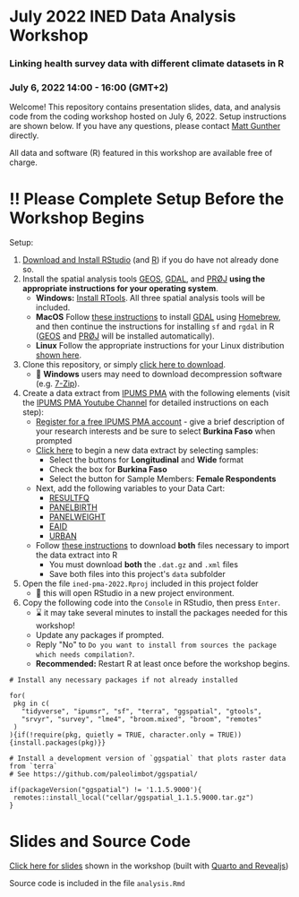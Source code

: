 # July 2022 INED Data Analysis Workshop 
### Linking health survey data with different climate datasets in R 
### July 6, 2022 14:00 - 16:00 (GMT+2)

Welcome! This repository contains presentation slides, data, and analysis code from the coding workshop hosted on July 6, 2022. Setup instructions are shown below. If you have any questions, please contact [Matt Gunther](https://github.com/matt-gunther) directly.

All data and software (R) featured in this workshop are available free of charge.

# 	:bangbang: Please Complete Setup Before the Workshop Begins

Setup: 

  1. [Download and Install RStudio](https://www.rstudio.com/products/rstudio/download/#download) (and [R](https://cran.r-project.org/)) if you do have not already done so.
  2. Install the spatial analysis tools [GEOS](https://libgeos.org/), [GDAL](http://www.gdal.org/), and [PRØJ](http://proj.org/) **using the appropriate instructions for your operating system**.
      - **Windows:** [Install RTools](https://cran.r-project.org/bin/windows/Rtools/). All three spatial analysis tools will be included.
      - **MacOS** Follow [these instructions](https://r-spatial.github.io/sf/index.html#macos) to install [GDAL](http://www.gdal.org/) using [Homebrew](https://brew.sh/), and then continue the instructions for installing `sf` and `rgdal` in R ([GEOS](https://libgeos.org/) and [PRØJ](http://proj.org/) will be installed automatically).
      - **Linux** Follow the appropriate instructions for your Linux distribution [shown here](https://r-spatial.github.io/sf/index.html#linux).
  4. Clone this repository, or simply [click here to download](https://github.com/matt-gunther/ined-pma-2022/archive/refs/heads/main.zip).
      - :open_file_folder: **Windows** users may need to download decompression software (e.g. [7-Zip](https://www.7-zip.org/)).
  5. Create a data extract from [IPUMS PMA](https://pma.ipums.org/pma-action/variables/group?unit_of_analysis=person) with the following elements (visit the [IPUMS PMA Youtube Channel](https://www.youtube.com/playlist?list=PLHMF4C5RDaejhm4Hdm3fulvaoKkhTrOHa) for detailed instructions on each step):
      - [Register for a free IPUMS PMA account](https://pma.ipums.org/pma/register.shtml) - give a brief description of your research interests and be sure to select **Burkina Faso** when prompted
      - [Click here](https://pma.ipums.org/pma-action/samples) to begin a new data extract by selecting samples: 
         - Select the buttons for **Longitudinal** and **Wide** format
         - Check the box for **Burkina Faso**
         - Select the button for Sample Members: **Female Respondents**
      - Next, add the following variables to your Data Cart: 
         - [RESULTFQ](https://pma.ipums.org/pma-action/variables/RESULTFQ) 
         - [PANELBIRTH](https://pma.ipums.org/pma-action/variables/PANELBIRTH)
         - [PANELWEIGHT](https://pma.ipums.org/pma-action/variables/PANELWEIGHT)
         - [EAID](https://pma.ipums.org/pma-action/variables/EAID)
         - [URBAN](https://pma.ipums.org/pma-action/variables/URBAN)
      - Follow [these instructions](https://tech.popdata.org/pma-data-hub/posts/2020-12-10-get-ipums-pma-data/index.html#fixed-width-data-format-dat) to download **both** files necessary to import the data extract into R 
         - You must download **both** the `.dat.gz` and `.xml` files 
         - Save both files into this project's `data` subfolder
  6. Open the file `ined-pma-2022.Rproj` included in this project folder
      - :rocket: this will open RStudio in a new project environment.
  7. Copy the following code into the `Console` in RStudio, then press `Enter`.
      - :hourglass: it may take several minutes to install the packages needed for this workshop!
      - Update any packages if prompted.
      - Reply "No" to `Do you want to install from sources the package which needs compilation?`.
      - **Recommended:** Restart R at least once before the workshop begins.
  
 ```
# Install any necessary packages if not already installed 

for(
  pkg in c(
    "tidyverse", "ipumsr", "sf", "terra", "ggspatial", "gtools",
    "srvyr", "survey", "lme4", "broom.mixed", "broom", "remotes"
  )
){if(!require(pkg, quietly = TRUE, character.only = TRUE)){install.packages(pkg)}}

# Install a development version of `ggspatial` that plots raster data from `terra`
# See https://github.com/paleolimbot/ggspatial/

if(packageVersion("ggspatial") != '1.1.5.9000'){
  remotes::install_local("cellar/ggspatial_1.1.5.9000.tar.gz")
}
 ```
  

# Slides and Source Code

[Click here for slides](https://matt-gunther.github.io/ined-pma-2022/slides.html) shown in the workshop (built with [Quarto and Revealjs](https://quarto.org/docs/presentations/revealjs/))

Source code is included in the file `analysis.Rmd`
